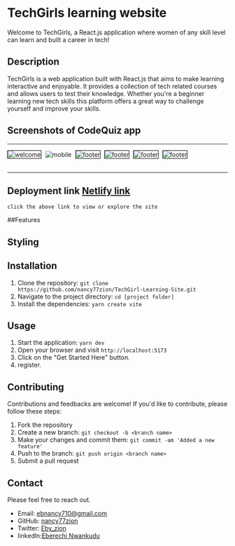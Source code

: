 # TechGirls learning website

Welcome to TechGirls, a React.js application where women of any skill level can learn and built a career in tech!

## Description

TechGirls is a web application built with React.js that aims to make learning interactive and enjoyable. It provides a collection of tech related courses and allows users to test their knowledge. Whether you're a beginner learning new tech skills this platform offers a great way to challenge yourself and improve your skills.

## Screenshots of CodeQuiz app
<hr style="5px solid red">
  <div>
    <img src="./src/assets/Desktop.JPG" alt="welcome" style="border: 1px solid black; ">
    <img src="./src/assets/footer-mobile.JPG" alt="mobile" style="width: border: 1px solid black; margin-left: 5px;">
    <img src='./src/assets/footer.JPG' alt='footer' style=" border: 1px solid black; margin-left: 5px;">
     <img src='./src/assets/Login-mobile.JPG' alt='footer' style=" border: 1px solid black; margin-left: 5px;">
      <img src='./src/assets/mobile.JPG' alt='footer' style=" border: 1px solid black; margin-left: 5px;">
       <img src='./src/assets/sign-up-mobile.JPG' alt='footer' style=" border: 1px solid black; margin-left: 5px;">
  </div> 
<br>
<hr>

## Deployment link [Netlify link](https://techgirls-site.netlify.app/) 
    click the above link to view or explore the site
  

##Features

## Styling 

## Installation

1. Clone the repository: `git clone https://github.com/nancy77zion/TechGirl-Learning-Site.git`
2. Navigate to the project directory: `cd [project folder]`
3. Install the dependencies: `yarn create vite`

## Usage

1. Start the application: `yarn dev`
2. Open your browser and visit `http://localhost:5173`
3. Click on the "Get Started Here" button.
5. register.

## Contributing

Contributions and feedbacks are welcome! If you'd like to contribute, please follow these steps:

1. Fork the repository
2. Create a new branch: `git checkout -b <branch name>`
3. Make your changes and commit them: `git commit -am 'Added a new feature'`
4. Push to the branch: `git push origin <branch name>`
5. Submit a pull request

## Contact
Please feel free to reach out.

- Email: ebnancy710@gmail.com
- GitHub: [nancy77zion](https://github.com/nancy77zion)
- Twitter: [Eby_zion](https://twitter.com/Eby_zion)
- linkedln:[Eberechi Nwankudu](https://linkedin.com/in/eberechi-nwankudu)
